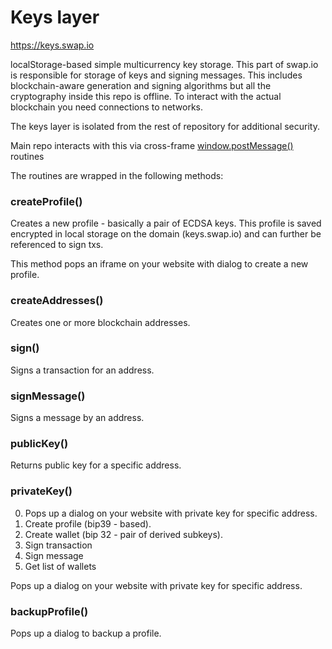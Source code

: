 # Keys layer

https://keys.swap.io

localStorage-based simple multicurrency key storage. This part of swap.io is responsible
for storage of keys and signing messages. This includes blockchain-aware generation and signing
algorithms but all the cryptography inside this repo is offline. To interact with the actual 
blockchain you need connections to networks.

The keys layer is isolated from the rest of repository for additional security.


Main repo interacts with this via cross-frame 
[window.postMessage()](https://developer.mozilla.org/en-US/docs/Web/API/Window/postMessage) routines

The routines are wrapped in the following methods:

### createProfile()

Creates a new profile - basically a pair of ECDSA keys. This profile is saved encrypted
in local storage on the domain (keys.swap.io) and can further be referenced to sign txs.

This method pops an iframe on your website with dialog to create a new profile.

### createAddresses()

Creates one or more blockchain addresses.

### sign()

Signs a transaction for an address.

### signMessage()

Signs a message by an address.

### publicKey()

Returns public key for a specific address.

### privateKey()

0. Pops up a dialog on your website with private key for specific address.
1. Create profile (bip39 - based).
2. Create wallet (bip 32 - pair of derived subkeys).
3. Sign transaction
4. Sign message
5. Get list of wallets

Pops up a dialog on your website with private key for specific address.


### backupProfile()

Pops up a dialog to backup a profile.